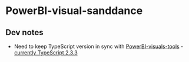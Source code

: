 # PowerBI-visual-sanddance

## Dev notes

* Need to keep TypeScript version in sync with [PowerBI-visuals-tools](https://github.com/Microsoft/PowerBI-visuals-tools) - [currently TypeScript 2.3.3](https://github.com/Microsoft/PowerBI-visuals-tools/blob/master/package.json#L42)
